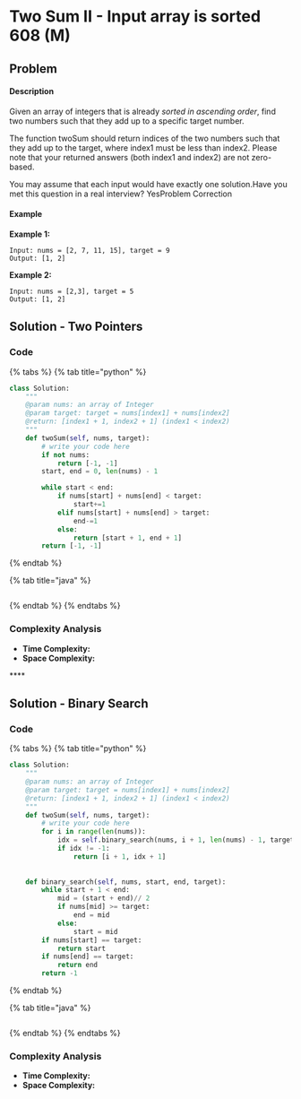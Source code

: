 # Two Sum II - Input array is sorted 608 \(M\)

## Problem

#### Description

Given an array of integers that is already _sorted in ascending order_, find two numbers such that they add up to a specific target number.

The function twoSum should return indices of the two numbers such that they add up to the target, where index1 must be less than index2. Please note that your returned answers \(both index1 and index2\) are not zero-based.

You may assume that each input would have exactly one solution.Have you met this question in a real interview?  YesProblem Correction

#### Example

**Example 1:**

```text
Input: nums = [2, 7, 11, 15], target = 9 
Output: [1, 2]
```

**Example 2:**

```text
Input: nums = [2,3], target = 5
Output: [1, 2]
```

## Solution - Two Pointers

### Code

{% tabs %}
{% tab title="python" %}
```python
class Solution:
    """
    @param nums: an array of Integer
    @param target: target = nums[index1] + nums[index2]
    @return: [index1 + 1, index2 + 1] (index1 < index2)
    """
    def twoSum(self, nums, target):
        # write your code here
        if not nums:
            return [-1, -1]
        start, end = 0, len(nums) - 1

        while start < end:
            if nums[start] + nums[end] < target:
                start+=1
            elif nums[start] + nums[end] > target:
                end-=1
            else:
                return [start + 1, end + 1]
        return [-1, -1]
```
{% endtab %}

{% tab title="java" %}
```

```
{% endtab %}
{% endtabs %}

### Complexity Analysis

* **Time Complexity:**
* **Space Complexity:**

\*\*\*\*

## Solution - Binary Search

### Code

{% tabs %}
{% tab title="python" %}
```python
class Solution:
    """
    @param nums: an array of Integer
    @param target: target = nums[index1] + nums[index2]
    @return: [index1 + 1, index2 + 1] (index1 < index2)
    """
    def twoSum(self, nums, target):
        # write your code here
        for i in range(len(nums)):
            idx = self.binary_search(nums, i + 1, len(nums) - 1, target - nums[i])
            if idx != -1:
                return [i + 1, idx + 1]
        
    
    def binary_search(self, nums, start, end, target):
        while start + 1 < end:
            mid = (start + end)// 2
            if nums[mid] >= target:
                end = mid
            else:
                start = mid
        if nums[start] == target:
            return start
        if nums[end] == target:
            return end
        return -1
```
{% endtab %}

{% tab title="java" %}
```

```
{% endtab %}
{% endtabs %}

### Complexity Analysis

* **Time Complexity:**
* **Space Complexity:**



